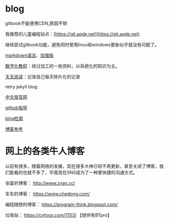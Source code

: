 # blog

gitbook不能使用CDN,原因不明

我推荐的儿童编程站点：[https://git.aqde.net](https://git.aqde.net)

继续尝试gitbook功能，避免同时使用linux和windows更新似乎就没有问题了。

[markdown语法](https://b.ghtxx.cn/books/markdown)、[加强版](https://blog.csdn.net/u014061630/article/details/81359144#5-markdown%E5%B7%A5%E5%85%B7)

[数字化教程](https://b.ghtxx.cn/books)：经过加工的一些资料，以系统化的知识为主。

[天天阅读](https://b.ghtxx.cn/ttyd)：记录自己每天碎片化的记录

retry jekyll blog

[中文版官网](http://jekyllcn.com/)

[github指导](https://help.github.com/cn/github/working-with-github-pages/creating-a-github-pages-site-with-jekyll)

[bing检索](https://www.bing.com/search?form=MOZCON&pc=MOZI&q=Jekyll)

[博客参考](https://www.cnblogs.com/laughitover/p/9069219.html)

# 网上的各类牛人博客

以前有很多，随着网络的发展，现在很多大神已经不再更新，甚至关闭了博客，我们能看的也就不多了，毕竟现在SNS成为了一种更快捷的沟通方式。

张宴的博客：        http://www.zyan.cc/

车东的博客：        https://www.chedong.com/

编程随想的博客：    https://program-think.blogspot.com/

垃圾站：            https://cyhour.com/1703/ 【提供有BTpro】

        